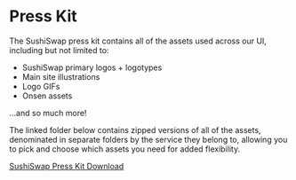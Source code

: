 # Press Kit

The SushiSwap press kit contains all of the assets used across our UI, including but not limited to:

-   SushiSwap primary logos + logotypes
-   Main site illustrations
-   Logo GIFs
-   Onsen assets

...and so much more!

The linked folder below contains zipped versions of all of the assets, denominated in separate folders by the service they belong to, allowing you to pick and choose which assets you need for added flexibility.

[SushiSwap Press Kit Download](https://drive.google.com/drive/folders/1MOCy3IOtLKQD39ox0mgeLsuEhckCg_Tm)
